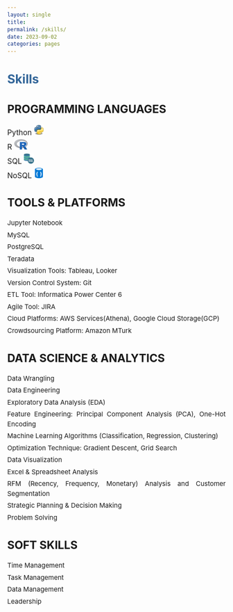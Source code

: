 ```yaml
---
layout: single
title: 
permalink: /skills/
date: 2023-09-02
categories: pages
---
```


<style>
    /* Style for the title */
    h1 {
        color: #336699; /* Change the title text color to blue */
        
    }

    /* Style for the categories */
    .category {
        margin-top: 20px;
    }

    /* Style for the skills list */
    ul {
        list-style-type: none;
        padding: 0;
    }

    li {
        margin: 5px 0;
    }
</style>

<!-- Title of the page in blue -->
<h1>Skills</h1>

<!-- Category A -->
<div class="category" style="text-align: justify; font-size: 17px;">
    <h2>PROGRAMMING LANGUAGES</h2>
    <ul>
        <li>Python <img src="/assets/images/logo/python.png" alt="Python Logo" style="height: 24px; margin-right: 12px;"></li>
        <li>R <img src="/assets/images/logo/R_logo.jpg" alt="Python Logo" style="height: 24px; margin-right: 12px;"></li>
        <li>SQL <img src="/assets/images/logo/sql_logo.png" alt="Python Logo" style="height: 24px; margin-right: 12px;"></li> 
        <li>NoSQL <img src="/assets/images/logo/nosql-database.png" alt="Python Logo" style="height: 24px; margin-right: 12px;"></li>      
    </ul>
</div>

<!-- Category B -->
<div class="category" style="text-align: justify; font-size: 17px;">
    <h2>TOOLS & PLATFORMS</h2>
    <ul style="line-height: 1.5; font-size: 15px;">
        <li>Jupyter Notebook</li>
        <li>MySQL</li>
        <li>PostgreSQL</li>
        <li>Teradata</li>
        <li>Visualization Tools: Tableau, Looker</li>
        <li>Version Control System: Git</li>
        <li>ETL Tool: Informatica Power Center 6</li>
        <li>Agile Tool: JIRA</li>
        <li>Cloud Platforms: AWS Services(Athena), Google Cloud Storage(GCP)</li>
        <li>Crowdsourcing Platform: Amazon MTurk </li>        
    </ul>
</div>

<!-- Category C -->
<div class="category" style="text-align: justify; font-size: 17px;">
    <h2>DATA SCIENCE & ANALYTICS</h2>
    <ul style="line-height: 1.5; font-size: 15px;">
        <li>Data Wrangling</li>
        <li>Data Engineering</li>
        <li>Exploratory Data Analysis (EDA)</li>
        <li>Feature Engineering: Principal Component Analysis (PCA), One-Hot Encoding</li>
        <li>Machine Learning Algorithms (Classification, Regression, Clustering)</li>
        <li>Optimization Technique: Gradient Descent, Grid Search</li>    
        <li>Data Visualization</li>
        <li>Excel & Spreadsheet Analysis</li>
        <li>RFM (Recency, Frequency, Monetary) Analysis and Customer Segmentation</li>
        <li>Strategic Planning & Decision Making</li>
        <li>Problem Solving</li>
    </ul>
</div>

<!-- Category D -->
<div class="category" style="text-align: justify; font-size: 17px;">
    <h2>SOFT SKILLS</h2>
    <ul style="line-height: 1.5; font-size: 15px;">
        <li>Time Management</li>
        <li>Task Management</li>
        <li>Data Management</li>
        <li>Leadership</li>        
    </ul>
</div>


